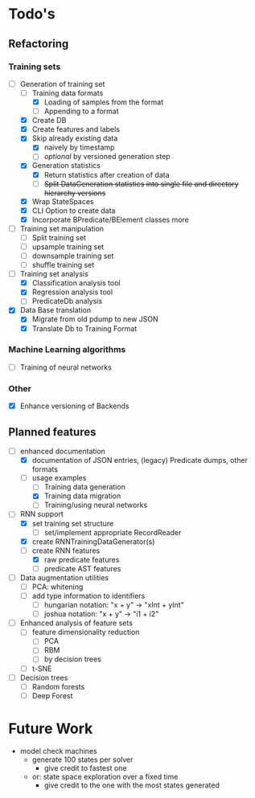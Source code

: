 # Todo's

## Refactoring

### Training sets

- [ ] Generation of training set
  - [ ] Training data formats
    - [x] Loading of samples from the format
    - [ ] Appending to a format
  - [x] Create DB
  - [x] Create features and labels
  - [x] Skip already existing data
    - [x] naively by timestamp
    - [ ] _optional_ by versioned generation step
  - [x] Generation statistics
    - [x] Return statistics after creation of data
    - [ ] ~~Split DataGeneration statistics into single file and directory hierarchy versions~~
  - [x] Wrap StateSpaces
  - [x] CLI Option to create data
  - [x] Incorporate BPredicate/BElement classes more
- [ ] Training set manipulation
  - [ ] Split training set
  - [ ] upsample training set
  - [ ] downsample training set
  - [ ] shuffle training set
- [ ] Training set analysis
  - [x] Classification analysis tool
  - [x] Regression analysis tool
  - [ ] PredicateDb analysis
- [x] Data Base translation
  - [x] Migrate from old pdump to new JSON
  - [x] Translate Db to Training Format

### Machine Learning algorithms

- [ ] Training of neural networks

### Other

- [x] Enhance versioning of Backends

## Planned features

- [ ] enhanced documentation
  - [x] documentation of JSON entries, (legacy) Predicate dumps, other formats
  - [ ] usage examples
    - [ ] Training data generation
    - [x] Training data migration
    - [ ] Training/using neural networks
- [ ] RNN support
  - [x] set training set structure
    - [ ] set/implement appropriate RecordReader
  - [x] create RNNTrainingDataGenerator(s)
  - [ ] create RNN features
    - [x] raw predicate features
    - [ ] predicate AST features
- [ ] Data augmentation utilities
  - [ ] PCA: whitening
  - [ ] add type information to identifiers
    - [ ] hungarian notation: "x + y" -> "xInt + yInt"
    - [ ] joshua notation: "x + y" -> "i1 + i2"
- [ ] Enhanced analysis of feature sets
  - [ ] feature dimensionality reduction
    - [ ] PCA
    - [ ] RBM
    - [ ] by decision trees
  - [ ] t-SNE
- [ ] Decision trees
  - [ ] Random forests 
  - [ ] Deep Forest

# Future Work

- model check machines
    - generate 100 states per solver
        - give credit to fastest one
    - or: state space exploration over a fixed time
        - give credit to the one with the most states generated
